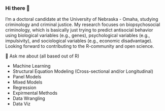 ### Hi there 👋

I’m a doctoral candidate at the University of Nebraska - Omaha, studying criminology and criminal justice. My research focuses on biopsychosocial criminology, which is basically just trying to predict antisocial behavior using biological variables (e.g., genes), psychological variables (e.g., impulsivity), and sociological variables (e.g., economic disadvantage). Looking forward to contributing to the R-community and open science. 

💬 Ask me about (all based out of R)
- Machine Learning 
- Structural Equation Modeling (Cross-sectional and/or Longitudinal)
- Panel Models 
- Mixed Models
- Regression
- Expirmental Methods
- Data Wrangling 
- Data Viz


<!--
**nvietto/nvietto** is a ✨ _special_ ✨ repository because its `README.md` (this file) appears on your GitHub profile.

Here are some ideas to get you started:

- 🔭 I’m currently working on ...
- 🌱 I’m currently learning ...
- 👯 I’m looking to collaborate on ...
- 🤔 I’m looking for help with ...
- 💬 Ask me about ...
- 📫 How to reach me: ...
- 😄 Pronouns: ...
- ⚡ Fun fact: ...
-->
